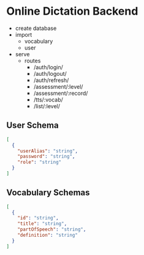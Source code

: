 # Online Dictation Backend

- create database
- import
  - vocabulary
  - user
- serve
  - routes
    - /auth/login/
    - /auth/logout/
    - /auth/refresh/
    - /assessment/:level/
    - /assessment/:record/
    - /tts/:vocab/
    - /list/:level/

## User Schema

```json
[
  {
    "userAlias": "string",
    "password": "string",
    "role": "string"
  }
]
```

## Vocabulary Schemas

```json
[
  {
    "id": "string",
    "title": "string",
    "partOfSpeech": "string",
    "definition": "string"
  }
]
```
